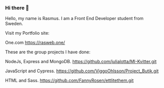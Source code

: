 ### Hi there 👋

Hello, my name is Rasmus. I am a Front End Developer student from Sweden.

Visit my Portfolio site: 

One.com
https://rasweb.one/

These are the group projects I have done:

NodeJs, Express and MongoDB.
https://github.com/julialotta/MI-Kvitter.git

JavaScript and Cypress.
https://github.com/ViggoOhlsson/Project_Butik.git

HTML and Sass.
https://github.com/FannyRosen/ettlitethem.git

<!--
**Rasweb/Rasweb** is a ✨ _special_ ✨ repository because its `README.md` (this file) appears on your GitHub profile.

Here are some ideas to get you started:

- 🔭 I’m currently working on ...
- 🌱 I’m currently learning ...
- 👯 I’m looking to collaborate on ...
- 🤔 I’m looking for help with ...
- 💬 Ask me about ...
- 📫 How to reach me: ...
- 😄 Pronouns: ...
- ⚡ Fun fact: ...
-->
